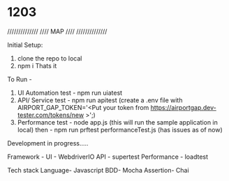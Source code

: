 # 1203
//////////////
//// MAP  ////
//////////////

Initial Setup:
1. clone the repo to local
2. npm i
Thats it

To Run -
1. UI Automation test - npm run uiatest
2. API/ Service test - npm run apitest (create a .env file with AIRPORT_GAP_TOKEN='<Put your token from https://airportgap.dev-tester.com/tokens/new >';)
3. Performance test - node app.js (this will run the sample application in local) then - npm run prftest performanceTest.js (has issues as of now)

Development in progress.....

Framework - UI - WebdriverIO
API - supertest
Performance - loadtest

Tech stack
Language- Javascript
BDD- Mocha
Assertion- Chai


